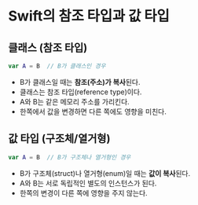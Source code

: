 # Swift의 참조 타입과 값 타입

## 클래스 (참조 타입)

```swift
var A = B  // B가 클래스인 경우
```

- B가 클래스일 때는 **참조(주소)가 복사**된다.
- 클래스는 참조 타입(reference type)이다.
- A와 B는 같은 메모리 주소를 가리킨다.
- 한쪽에서 값을 변경하면 다른 쪽에도 영향을 미친다.

## 값 타입 (구조체/열거형)

```swift
var A = B  // B가 구조체나 열거형인 경우
```

- B가 구조체(struct)나 열거형(enum)일 때는 **값이 복사**된다.
- A와 B는 서로 독립적인 별도의 인스턴스가 된다.
- 한쪽의 변경이 다른 쪽에 영향을 주지 않는다.